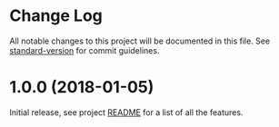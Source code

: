 # Change Log

All notable changes to this project will be documented in this file. See [standard-version](https://github.com/conventional-changelog/standard-version) for commit guidelines.

<a name="1.0.0"></a>
# 1.0.0 (2018-01-05)

Initial release, see project [README](https://github.com/haysclark/gatsby-starter-casper) for a list of all the features.